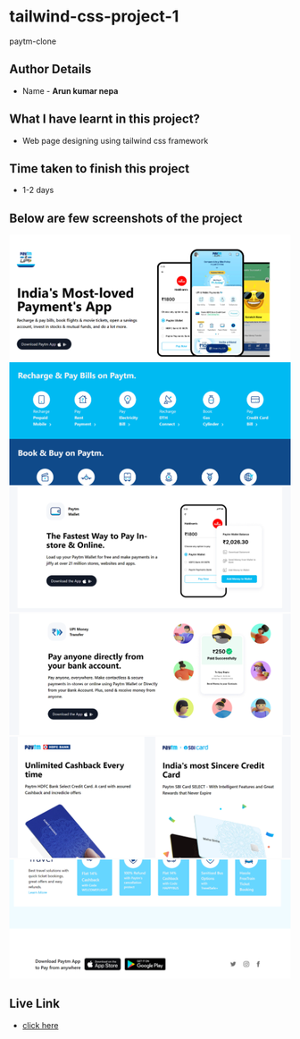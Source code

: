 # tailwind-css-project-1
paytm-clone

## Author Details
- Name  -  __Arun kumar nepa__

## What I have learnt in this project?

- Web page designing using tailwind css framework

## Time taken to finish this project
-  1-2 days

## Below are few screenshots of the project
![home page](./thumbnail.png)
![home page](./screenshots/picture2.png)
![home page](./screenshots/picture3.png)
![home page](./screenshots/picture4.png)
![home page](./screenshots/picture6.png)
![home page](./screenshots/picture10.png)

## Live Link
- [click here](https://arun-paytm-tailwind.netlify.app)
